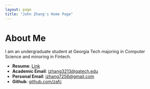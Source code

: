 ```yaml
---
layout: page
title: "John Zhang's Home Page"
---
```


# About Me
I am an undergraduate student at Georgia Tech majoring in Computer Science and minoring in Fintech.
* __Resume__: [Link](https://github.com/zafc/zafc.github.io/blob/master/Resume_JSZHANG_2-25-25.pdf)
* __Academic Email__: [jzhang3213@gatech.edu](jzhange3213@gatech.edu)
* __Personal Email__: [jzhang7256@gmail.com](jzhang7256@gmail.com)
* __Github__: [github.com/zafc](https://github.com/zafc)

